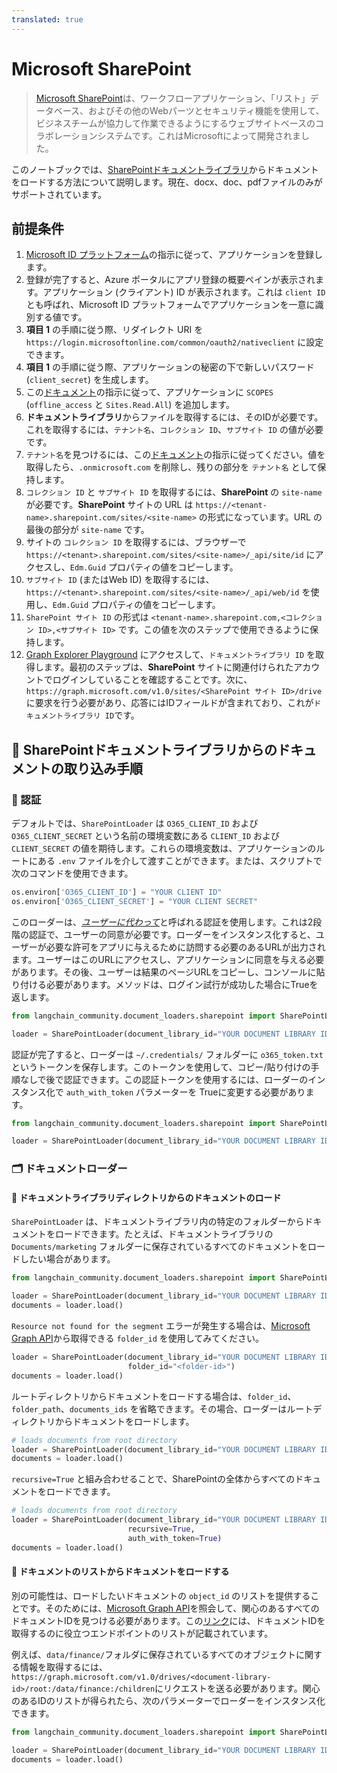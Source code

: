 ```yaml
---
translated: true
---
```


# Microsoft SharePoint

> [Microsoft SharePoint](https://en.wikipedia.org/wiki/SharePoint)は、ワークフローアプリケーション、「リスト」データベース、およびその他のWebパーツとセキュリティ機能を使用して、ビジネスチームが協力して作業できるようにするウェブサイトベースのコラボレーションシステムです。これはMicrosoftによって開発されました。

このノートブックでは、[SharePointドキュメントライブラリ](https://support.microsoft.com/en-us/office/what-is-a-document-library-3b5976dd-65cf-4c9e-bf5a-713c10ca2872)からドキュメントをロードする方法について説明します。現在、docx、doc、pdfファイルのみがサポートされています。

## 前提条件

1. [Microsoft ID プラットフォーム](https://learn.microsoft.com/en-us/azure/active-directory/develop/quickstart-register-app)の指示に従って、アプリケーションを登録します。
2. 登録が完了すると、Azure ポータルにアプリ登録の概要ペインが表示されます。アプリケーション (クライアント) ID が表示されます。これは `client ID` とも呼ばれ、Microsoft ID プラットフォームでアプリケーションを一意に識別する値です。
3. **項目 1** の手順に従う際、リダイレクト URI を `https://login.microsoftonline.com/common/oauth2/nativeclient` に設定できます。
4. **項目 1** の手順に従う際、アプリケーションの秘密の下で新しいパスワード (`client_secret`) を生成します。
5. この[ドキュメント](https://learn.microsoft.com/en-us/azure/active-directory/develop/quickstart-configure-app-expose-web-apis#add-a-scope)の指示に従って、アプリケーションに `SCOPES` (`offline_access` と `Sites.Read.All`) を追加します。
6. **ドキュメントライブラリ**からファイルを取得するには、そのIDが必要です。これを取得するには、`テナント名`、`コレクション ID`、`サブサイト ID` の値が必要です。
7. `テナント名`を見つけるには、この[ドキュメント](https://learn.microsoft.com/en-us/azure/active-directory-b2c/tenant-management-read-tenant-name)の指示に従ってください。値を取得したら、`.onmicrosoft.com` を削除し、残りの部分を `テナント名` として保持します。
8. `コレクション ID` と `サブサイト ID` を取得するには、**SharePoint** の `site-name` が必要です。**SharePoint** サイトの URL は `https://<tenant-name>.sharepoint.com/sites/<site-name>` の形式になっています。URL の最後の部分が `site-name` です。
9. サイトの `コレクション ID` を取得するには、ブラウザーで `https://<tenant>.sharepoint.com/sites/<site-name>/_api/site/id` にアクセスし、`Edm.Guid` プロパティの値をコピーします。
10. `サブサイト ID` (またはWeb ID) を取得するには、`https://<tenant>.sharepoint.com/sites/<site-name>/_api/web/id` を使用し、`Edm.Guid` プロパティの値をコピーします。
11. `SharePoint サイト ID` の形式は `<tenant-name>.sharepoint.com,<コレクション ID>,<サブサイト ID>` です。この値を次のステップで使用できるように保持します。
12. [Graph Explorer Playground](https://developer.microsoft.com/en-us/graph/graph-explorer) にアクセスして、`ドキュメントライブラリ ID` を取得します。最初のステップは、**SharePoint** サイトに関連付けられたアカウントでログインしていることを確認することです。次に、`https://graph.microsoft.com/v1.0/sites/<SharePoint サイト ID>/drive` に要求を行う必要があり、応答にはIDフィールドが含まれており、これが`ドキュメントライブラリ ID`です。

## 🧑 SharePointドキュメントライブラリからのドキュメントの取り込み手順

### 🔑 認証

デフォルトでは、`SharePointLoader` は `O365_CLIENT_ID` および `O365_CLIENT_SECRET` という名前の環境変数にある `CLIENT_ID` および `CLIENT_SECRET` の値を期待します。これらの環境変数は、アプリケーションのルートにある `.env` ファイルを介して渡すことができます。または、スクリプトで次のコマンドを使用できます。

```python
os.environ['O365_CLIENT_ID'] = "YOUR CLIENT ID"
os.environ['O365_CLIENT_SECRET'] = "YOUR CLIENT SECRET"
```

このローダーは、[*ユーザーに代わって*](https://learn.microsoft.com/en-us/graph/auth-v2-user?context=graph%2Fapi%2F1.0&view=graph-rest-1.0)と呼ばれる認証を使用します。これは2段階の認証で、ユーザーの同意が必要です。ローダーをインスタンス化すると、ユーザーが必要な許可をアプリに与えるために訪問する必要のあるURLが出力されます。ユーザーはこのURLにアクセスし、アプリケーションに同意を与える必要があります。その後、ユーザーは結果のページURLをコピーし、コンソールに貼り付ける必要があります。メソッドは、ログイン試行が成功した場合にTrueを返します。

```python
from langchain_community.document_loaders.sharepoint import SharePointLoader

loader = SharePointLoader(document_library_id="YOUR DOCUMENT LIBRARY ID")
```

認証が完了すると、ローダーは `~/.credentials/` フォルダーに `o365_token.txt` というトークンを保存します。このトークンを使用して、コピー/貼り付けの手順なしで後で認証できます。この認証トークンを使用するには、ローダーのインスタンス化で `auth_with_token` パラメーターを Trueに変更する必要があります。

```python
from langchain_community.document_loaders.sharepoint import SharePointLoader

loader = SharePointLoader(document_library_id="YOUR DOCUMENT LIBRARY ID", auth_with_token=True)
```

### 🗂️ ドキュメントローダー

#### 📑 ドキュメントライブラリディレクトリからのドキュメントのロード

`SharePointLoader` は、ドキュメントライブラリ内の特定のフォルダーからドキュメントをロードできます。たとえば、ドキュメントライブラリの `Documents/marketing` フォルダーに保存されているすべてのドキュメントをロードしたい場合があります。

```python
from langchain_community.document_loaders.sharepoint import SharePointLoader

loader = SharePointLoader(document_library_id="YOUR DOCUMENT LIBRARY ID", folder_path="Documents/marketing", auth_with_token=True)
documents = loader.load()
```

`Resource not found for the segment` エラーが発生する場合は、[Microsoft Graph API](https://developer.microsoft.com/en-us/graph/graph-explorer)から取得できる `folder_id` を使用してみてください。

```python
loader = SharePointLoader(document_library_id="YOUR DOCUMENT LIBRARY ID", auth_with_token=True
                          folder_id="<folder-id>")
documents = loader.load()
```

ルートディレクトリからドキュメントをロードする場合は、`folder_id`、`folder_path`、`documents_ids` を省略できます。その場合、ローダーはルートディレクトリからドキュメントをロードします。

```python
# loads documents from root directory
loader = SharePointLoader(document_library_id="YOUR DOCUMENT LIBRARY ID", auth_with_token=True)
documents = loader.load()
```

`recursive=True` と組み合わせることで、SharePointの全体からすべてのドキュメントをロードできます。

```python
# loads documents from root directory
loader = SharePointLoader(document_library_id="YOUR DOCUMENT LIBRARY ID",
                          recursive=True,
                          auth_with_token=True)
documents = loader.load()
```

#### 📑 ドキュメントのリストからドキュメントをロードする

別の可能性は、ロードしたいドキュメントの `object_id` のリストを提供することです。そのためには、[Microsoft Graph API](https://developer.microsoft.com/en-us/graph/graph-explorer)を照会して、関心のあるすべてのドキュメントIDを見つける必要があります。この[リンク](https://learn.microsoft.com/en-us/graph/api/resources/onedrive?view=graph-rest-1.0#commonly-accessed-resources)には、ドキュメントIDを取得するのに役立つエンドポイントのリストが記載されています。

例えば、`data/finance/`フォルダに保存されているすべてのオブジェクトに関する情報を取得するには、`https://graph.microsoft.com/v1.0/drives/<document-library-id>/root:/data/finance:/children`にリクエストを送る必要があります。関心のあるIDのリストが得られたら、次のパラメーターでローダーをインスタンス化できます。

```python
from langchain_community.document_loaders.sharepoint import SharePointLoader

loader = SharePointLoader(document_library_id="YOUR DOCUMENT LIBRARY ID", object_ids=["ID_1", "ID_2"], auth_with_token=True)
documents = loader.load()
```
